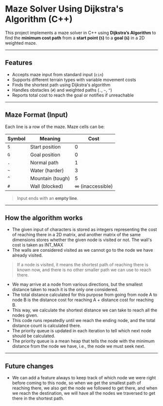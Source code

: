 # Maze Solver Using Dijkstra's Algorithm (C++)

This project implements a maze solver in C++ using **Dijkstra’s Algorithm** to find the **minimum cost path** from a **start point (`S`)** to a **goal (`G`)** in a 2D weighted maze.

---

## Features

- Accepts maze input from standard input (`cin`)
- Supports different terrain types with variable movement costs
- Finds the shortest path using Dijkstra's algorithm
- Handles obstacles (`#`) and weighted paths (`.`, `~`, `^`)
- Reports total cost to reach the goal or notifies if unreachable

---

## Maze Format (Input)

Each line is a row of the maze. Maze cells can be:

| Symbol | Meaning         | Cost |
|--------|------------------|------|
| `S`    | Start position   | 0    |
| `G`    | Goal position    | 0    |
| `.`    | Normal path      | 1    |
| `~`    | Water (harder)   | 3    |
| `^`    | Mountain (tough) | 5    |
| `#`    | Wall (blocked)   | ∞ (inaccessible)



> Input ends with an **empty line**.

---

## How the algorithm works

- The given input of characters is stored as integers representing the cost of reaching there in a 2D matrix, and another matrix of the same dimensions stores whether the given node is visited or not. The wall's cost is taken as INT_MAX
- The walls are considered visited as we cannot go to the node we have already visited.
>If a node is visited, it means the shortest path of reaching there is known now, and there is no other smaller path we can use to reach there.
- We may arrive at a node from various directions, but the smallest distance taken to reach it is the only one considered.
- The total distance calculated for this purpose from going from node A to node B is the distance cost for reaching A + distance cost for reaching B.
- This way, we calculate the shortest distance we can take to reach all the nodes given.
- This code runs repeatedly until we reach the ending node, and the total distance count is calculated there.
- The priority queue is updated in each iteration to tell which next node should be calculated.
- The priority queue is a mean heap that tells the node with the minimum distance from the node we have, i.e., the node we must seek next.

---

## Future changes

- We can add a feature always to keep track of which node we were right before coming to this node, so when we get the smallest path of reaching there,  we also get the node we followed to get there, and when we  reach the destination, we will have all the nodes we traversed to get there in the shortest path.
